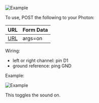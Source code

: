 ![Example](http://piotrjustyna.github.io/images/IMG_20160111_222618_edit.jpg)

To use, POST the following to your Photon:

URL | Form Data
--- | ---
[URL](https://api.particle.io/v1/devices/your-device-ID-goes-here/sound?access_token=your-access-token-goes-here) | args=on

Wiring:

* left or right channel: pin D1
* ground reference: ping GND


Example:

![Example](http://piotrjustyna.github.io/images/Screenshot%20from%202016-01-11.png)

This toggles the sound on.
